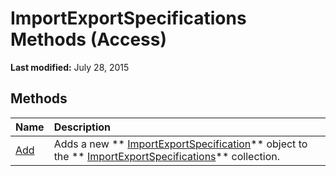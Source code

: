 
# ImportExportSpecifications Methods (Access)

 **Last modified:** July 28, 2015


## Methods



|**Name**|**Description**|
|:-----|:-----|
| [Add](c048c45f-15e9-6347-b953-c9a5702d2bc5.md)|Adds a new  ** [ImportExportSpecification](a274faba-6da3-35c5-52fc-3341e8def24a.md)** object to the ** [ImportExportSpecifications](9ddb9b30-36f3-5efb-8b15-69762c660338.md)** collection.|
